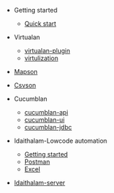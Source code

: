 - Getting started
  - [Quick start](quickstart.md)
  
- Virtualan
  - [virtualan-plugin](demo.md)
  - [virtulization](demo.md)
  
- [Mapson](demo.md)

- [Csvson](demo.md)

- Cucumblan
   - [cucumblan-api](demo.md)
   - [cucumblan-ui](demo.md)
   - [cucumblan-jdbc](demo.md)

- Idaithalam-Lowcode automation
  - [Getting started](Idaithalam.md)
  - [Postman](Postman.md)
  - [Excel](Excel.md)

- [Idaithalam-server](Idaiserver.md)
  